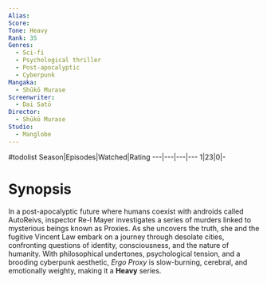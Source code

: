 ```yaml
---
Alias:
Score:
Tone: Heavy
Rank: 35
Genres:
  - Sci-fi
  - Psychological thriller
  - Post-apocalyptic
  - Cyberpunk
Mangaka:
  - Shūkō Murase
Screenwriter:
  - Dai Satō
Director:
  - Shūkō Murase
Studio:
  - Manglobe
---
```

#todolist
Season|Episodes|Watched|Rating
---|---|---|---
1|23|0|-

# Synopsis
In a post-apocalyptic future where humans coexist with androids called AutoReivs, inspector Re-l Mayer investigates a series of murders linked to mysterious beings known as Proxies. As she uncovers the truth, she and the fugitive Vincent Law embark on a journey through desolate cities, confronting questions of identity, consciousness, and the nature of humanity. With philosophical undertones, psychological tension, and a brooding cyberpunk aesthetic, _Ergo Proxy_ is slow-burning, cerebral, and emotionally weighty, making it a **Heavy** series.